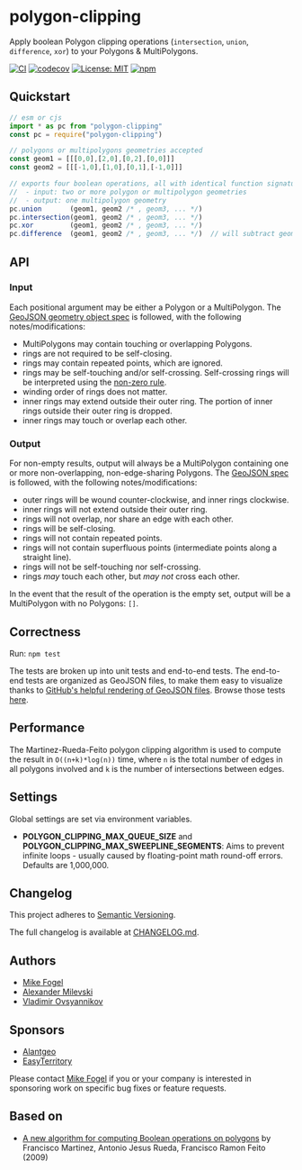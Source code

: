 # polygon-clipping

Apply boolean Polygon clipping operations (`intersection`, `union`, `difference`, `xor`) to your Polygons & MultiPolygons.

[![CI](https://github.com/mfogel/polygon-clipping/actions/workflows/ci.yml/badge.svg?branch=main)](https://github.com/mfogel/polygon-clipping/actions) [![codecov](https://codecov.io/gh/mfogel/polygon-clipping/branch/main/graph/badge.svg?token=is93inDQiJ)](https://codecov.io/gh/mfogel/polygon-clipping) [![License: MIT](https://img.shields.io/badge/License-MIT-green.svg)](https://opensource.org/licenses/MIT) [![npm](https://img.shields.io/npm/v/polygon-clipping.svg)](https://www.npmjs.com/package/polygon-clipping)

## Quickstart

<!-- prettier-ignore-start -->
```javascript
// esm or cjs
import * as pc from "polygon-clipping"
const pc = require("polygon-clipping")

// polygons or multipolygons geometries accepted
const geom1 = [[[0,0],[2,0],[0,2],[0,0]]]
const geom2 = [[[-1,0],[1,0],[0,1],[-1,0]]]

// exports four boolean operations, all with identical function signatures
//  - input: two or more polygon or multipolygon geometries
//  - output: one multipolygon geometry
pc.union       (geom1, geom2 /* , geom3, ... */)
pc.intersection(geom1, geom2 /* , geom3, ... */)
pc.xor         (geom1, geom2 /* , geom3, ... */)
pc.difference  (geom1, geom2 /* , geom3, ... */)  // will subtract geom2+ from geom1
```
<!-- prettier-ignore-end -->

## API

### Input

Each positional argument may be either a Polygon or a MultiPolygon. The [GeoJSON geometry object spec](https://tools.ietf.org/html/rfc7946#section-3.1) is followed, with the following notes/modifications:

- MultiPolygons may contain touching or overlapping Polygons.
- rings are not required to be self-closing.
- rings may contain repeated points, which are ignored.
- rings may be self-touching and/or self-crossing. Self-crossing rings will be interpreted using the [non-zero rule](https://en.wikipedia.org/wiki/Nonzero-rule).
- winding order of rings does not matter.
- inner rings may extend outside their outer ring. The portion of inner rings outside their outer ring is dropped.
- inner rings may touch or overlap each other.

### Output

For non-empty results, output will always be a MultiPolygon containing one or more non-overlapping, non-edge-sharing Polygons. The [GeoJSON spec](https://tools.ietf.org/html/rfc7946#section-3.1) is followed, with the following notes/modifications:

- outer rings will be wound counter-clockwise, and inner rings clockwise.
- inner rings will not extend outside their outer ring.
- rings will not overlap, nor share an edge with each other.
- rings will be self-closing.
- rings will not contain repeated points.
- rings will not contain superfluous points (intermediate points along a straight line).
- rings will not be self-touching nor self-crossing.
- rings _may_ touch each other, but _may not_ cross each other.

In the event that the result of the operation is the empty set, output will be a MultiPolygon with no Polygons: `[]`.

## Correctness

Run: `npm test`

The tests are broken up into unit tests and end-to-end tests. The end-to-end tests are organized as GeoJSON files, to make them easy to visualize thanks to [GitHub's helpful rendering of GeoJSON files](https://help.github.com/articles/mapping-geojson-files-on-github/). Browse those tests [here](test/end-to-end).

## Performance

The Martinez-Rueda-Feito polygon clipping algorithm is used to compute the result in `O((n+k)*log(n))` time, where `n` is the total number of edges in all polygons involved and `k` is the number of intersections between edges.

## Settings

Global settings are set via environment variables.

- **POLYGON_CLIPPING_MAX_QUEUE_SIZE** and **POLYGON_CLIPPING_MAX_SWEEPLINE_SEGMENTS**: Aims to prevent infinite loops - usually caused by floating-point math round-off errors. Defaults are 1,000,000.

## Changelog

This project adheres to [Semantic Versioning](https://semver.org/).

The full changelog is available at [CHANGELOG.md](https://github.com/mfogel/polygon-clipping/blob/master/CHANGELOG.md).

## Authors

- [Mike Fogel](https://github.com/mfogel)
- [Alexander Milevski](https://github.com/w8r)
- [Vladimir Ovsyannikov](https://github.com/sh1ng)

## Sponsors

- [Alantgeo](https://www.alantgeo.com.au/)
- [EasyTerritory](https://www.easyterritory.com/)

Please contact [Mike Fogel](https://github.com/mfogel) if you or your company is interested in sponsoring work on specific bug fixes or feature requests.

## Based on

- [A new algorithm for computing Boolean operations on polygons](paper.pdf) by Francisco Martinez, Antonio Jesus Rueda, Francisco Ramon Feito (2009)
